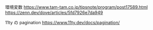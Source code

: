 環境変数
https://www.tam-tam.co.jp/tipsnote/program/post17589.html
https://zenn.dev/dove/articles/5fd7926e7da949

11ty の pagination
https://www.11ty.dev/docs/pagination/
